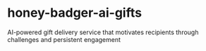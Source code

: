 # honey-badger-ai-gifts
AI-powered gift delivery service that motivates recipients through challenges and persistent engagement
